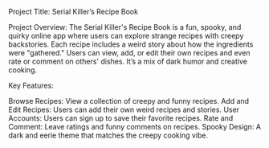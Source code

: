Project Title:
Serial Killer’s Recipe Book

Project Overview:
The Serial Killer's Recipe Book is a fun, spooky, and quirky online app where users can explore strange recipes with creepy backstories. Each recipe includes a weird story about how the ingredients were "gathered." Users can view, add, or edit their own recipes and even rate or comment on others' dishes. It’s a mix of dark humor and creative cooking.

Key Features:

Browse Recipes: View a collection of creepy and funny recipes.
Add and Edit Recipes: Users can add their own weird recipes and stories.
User Accounts: Users can sign up to save their favorite recipes.
Rate and Comment: Leave ratings and funny comments on recipes.
Spooky Design: A dark and eerie theme that matches the creepy cooking vibe.
